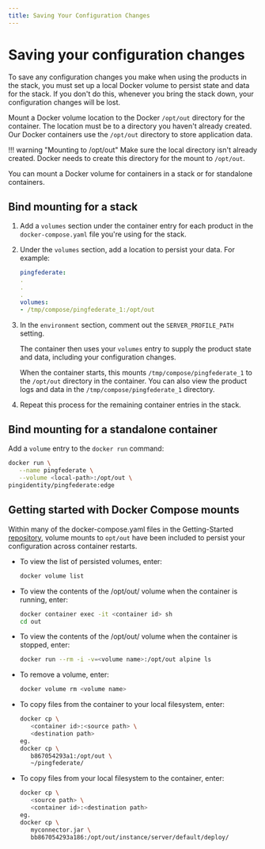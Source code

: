 ```yaml
---
title: Saving Your Configuration Changes
---
```

# Saving your configuration changes

To save any configuration changes you make when using the products in the stack, you must set up a local Docker volume to persist state and data for the stack. If you don't do this, whenever you bring the stack down, your configuration changes will be lost.

Mount a Docker volume location to the Docker `/opt/out` directory for the container. The location must be to a directory you haven't already created. Our Docker containers use the `/opt/out` directory to store application data.

!!! warning "Mounting to /opt/out"
    Make sure the local directory isn't already created. Docker needs to create this directory for the mount to `/opt/out`.

You can mount a Docker volume for containers in a stack or for standalone containers.

## Bind mounting for a stack

1. Add a `volumes` section under the container entry for each product in the `docker-compose.yaml` file you're using for the stack.
1. Under the `volumes` section, add a location to persist your data. For example:

      ```yaml
      pingfederate:
      .
      .
      .
      volumes:
      - /tmp/compose/pingfederate_1:/opt/out
      ```

1. In the `environment` section, comment out the `SERVER_PROFILE_PATH` setting.

    The container then uses your `volumes` entry to supply the product state and data, including your configuration changes.

    When the container starts, this mounts `/tmp/compose/pingfederate_1` to the `/opt/out` directory in the container. You can also view the product logs and data in the `/tmp/compose/pingfederate_1` directory.

1. Repeat this process for the remaining container entries in the stack.

## Bind mounting for a standalone container

Add a `volume` entry to the `docker run` command:

   ```sh
   docker run \
      --name pingfederate \
      --volume <local-path>:/opt/out \
   pingidentity/pingfederate:edge
   ```

## Getting started with Docker Compose mounts

Within many of the docker-compose.yaml files in the Getting-Started [repository](https://github.com/pingidentity/pingidentity-devops-getting-started/tree/master/11-docker-compose), volume mounts to `opt/out` have been included to persist your configuration across container restarts.

* To view the list of persisted volumes, enter:

    ```sh
    docker volume list
    ```

* To view the contents of the /opt/out/ volume when the container is running, enter:

    ```sh
    docker container exec -it <container id> sh
    cd out
    ```

* To view the contents of the /opt/out/ volume when the container is stopped, enter:

    ```sh
    docker run --rm -i -v=<volume name>:/opt/out alpine ls
    ```

* To remove a volume, enter:

    ```sh
    docker volume rm <volume name>
    ```

* To copy files from the container to your local filesystem, enter:

    ```sh
    docker cp \
       <container id>:<source path> \
       <destination path>
    eg.
    docker cp \
       b867054293a1:/opt/out \
       ~/pingfederate/
    ```

* To copy files from your local filesystem to the container, enter:

    ```sh
    docker cp \
       <source path> \
       <container id>:<destination path>
    eg.
    docker cp \
       myconnector.jar \
       bb867054293a186:/opt/out/instance/server/default/deploy/
    ```
